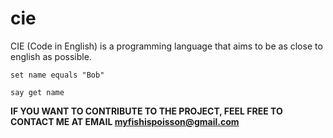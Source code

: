 # cie
CIE (Code in English) is a programming language that aims to be as close to english as possible.

`set name equals "Bob"`

`say get name`

**IF YOU WANT TO CONTRIBUTE TO THE PROJECT, FEEL FREE TO CONTACT ME AT EMAIL myfishispoisson@gmail.com**
